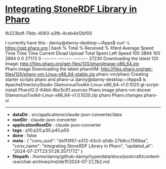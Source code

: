 # [Integrating StoneRDF Library in Pharo](https://claude.ai/chat/de1f3f67-e312-43c0-a5db-27b9cc7569aa)

fb223bdf-79dc-4063-a3fb-4ceb4e12bf00

I currently have this : danny@danny-desktop:~/Apps$ curl -L https://get.pharo.org | bash
  % Total    % Received % Xferd  Average Speed   Time    Time     Time  Current
                                 Dload  Upload   Total   Spent    Left  Speed
100  3894  100  3894    0     0  27173      0 --:--:-- --:--:-- --:--:-- 27230
Downloading the latest 120 Image:
    http://files.pharo.org/get-files/120/pharoImage-x86_64.zip
Pharo.image
Downloading the latest pharoVM:
	http://files.pharo.org/get-files/120/pharo-vm-Linux-x86_64-stable.zip
pharo-vm/pharo
Creating starter scripts pharo and pharo-ui
danny@danny-desktop:~/Apps$ ls
ApacheDirectoryStudio  GlamorousToolkit-Linux-x86_64-v1.0.1020      gt-script-install  Pharo12.0-64bit-8bc5c91.sources  Pharo.image  pharo-vm
docear                 GlamorousToolkit-Linux-x86_64-v1.0.1020.zip  pharo              Pharo.changes                    pharo-ui

---

* **dataDir** : src/applications/claude-json-converter/data
* **rootDir** : claude-json-converter
* **applicationRootDir** : claude-json-converter
* **tags** : p10.p20.p30.p40.p50
* **done** : false
* **meta** : {
  "conv_uuid": "de1f3f67-e312-43c0-a5db-27b9cc7569aa",
  "conv_name": "Integrating StoneRDF Library in Pharo",
  "updated_at": "2024-07-27T23:51:26.357177Z"
}
* **filepath** : /home/danny/github-danny/hyperdata/docs/postcraft/content-raw/chat-archives/md/de1f/2024-07-27_fb2.md